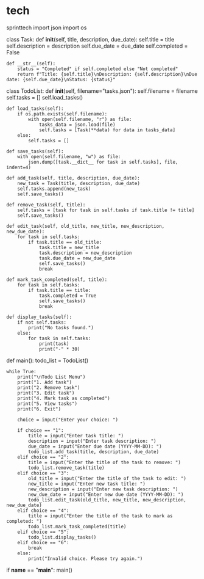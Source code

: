 # tech
sprinttech
import json
import os

class Task:
    def __init__(self, title, description, due_date):
        self.title = title
        self.description = description
        self.due_date = due_date
        self.completed = False

    def __str__(self):
        status = "Completed" if self.completed else "Not completed"
        return f"Title: {self.title}\nDescription: {self.description}\nDue date: {self.due_date}\nStatus: {status}"

class TodoList:
    def __init__(self, filename="tasks.json"):
        self.filename = filename
        self.tasks = []
        self.load_tasks()

    def load_tasks(self):
        if os.path.exists(self.filename):
            with open(self.filename, "r") as file:
                tasks_data = json.load(file)
                self.tasks = [Task(**data) for data in tasks_data]
        else:
            self.tasks = []

    def save_tasks(self):
        with open(self.filename, "w") as file:
            json.dump([task.__dict__ for task in self.tasks], file, indent=4)

    def add_task(self, title, description, due_date):
        new_task = Task(title, description, due_date)
        self.tasks.append(new_task)
        self.save_tasks()

    def remove_task(self, title):
        self.tasks = [task for task in self.tasks if task.title != title]
        self.save_tasks()

    def edit_task(self, old_title, new_title, new_description, new_due_date):
        for task in self.tasks:
            if task.title == old_title:
                task.title = new_title
                task.description = new_description
                task.due_date = new_due_date
                self.save_tasks()
                break

    def mark_task_completed(self, title):
        for task in self.tasks:
            if task.title == title:
                task.completed = True
                self.save_tasks()
                break

    def display_tasks(self):
        if not self.tasks:
            print("No tasks found.")
        else:
            for task in self.tasks:
                print(task)
                print("-" * 30)

def main():
    todo_list = TodoList()

    while True:
        print("\nTodo List Menu")
        print("1. Add task")
        print("2. Remove task")
        print("3. Edit task")
        print("4. Mark task as completed")
        print("5. View tasks")
        print("6. Exit")

        choice = input("Enter your choice: ")

        if choice == "1":
            title = input("Enter task title: ")
            description = input("Enter task description: ")
            due_date = input("Enter due date (YYYY-MM-DD): ")
            todo_list.add_task(title, description, due_date)
        elif choice == "2":
            title = input("Enter the title of the task to remove: ")
            todo_list.remove_task(title)
        elif choice == "3":
            old_title = input("Enter the title of the task to edit: ")
            new_title = input("Enter new task title: ")
            new_description = input("Enter new task description: ")
            new_due_date = input("Enter new due date (YYYY-MM-DD): ")
            todo_list.edit_task(old_title, new_title, new_description, new_due_date)
        elif choice == "4":
            title = input("Enter the title of the task to mark as completed: ")
            todo_list.mark_task_completed(title)
        elif choice == "5":
            todo_list.display_tasks()
        elif choice == "6":
            break
        else:
            print("Invalid choice. Please try again.")

if __name__ == "__main__":
    main()
